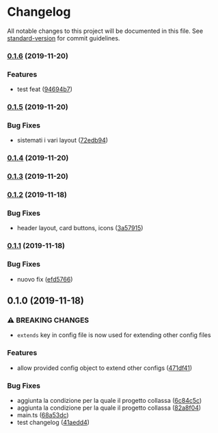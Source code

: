 # Changelog

All notable changes to this project will be documented in this file. See [standard-version](https://github.com/conventional-changelog/standard-version) for commit guidelines.

### [0.1.6](https://github.com/pierangelo/obiee/compare/v0.1.5...v0.1.6) (2019-11-20)


### Features

* test feat ([94694b7](https://github.com/pierangelo/obiee/commit/94694b7ed485b2dfc278d86de17d81ae59f63b95))

### [0.1.5](https://github.com/pierangelo/obiee/compare/v0.1.4...v0.1.5) (2019-11-20)


### Bug Fixes

* sistemati i vari layout ([72edb94](https://github.com/pierangelo/obiee/commit/72edb94caa5941503cad398fd7a98dd073fb93de))

### [0.1.4](https://github.com/pierangelo/obiee/compare/v0.1.3...v0.1.4) (2019-11-20)

### [0.1.3](https://github.com/pierangelo/obiee/compare/v0.1.2...v0.1.3) (2019-11-20)

### [0.1.2](https://github.com/pierangelo/obiee/compare/v0.1.1...v0.1.2) (2019-11-18)


### Bug Fixes

*  header layout, card buttons, icons ([3a57915](https://github.com/pierangelo/obiee/commit/3a5791597ee39979b533c949f88b734248145f0d))

### [0.1.1](https://github.com/pierangelo/obiee/compare/v0.1.0...v0.1.1) (2019-11-18)


### Bug Fixes

* nuovo fix ([efd5766](https://github.com/pierangelo/obiee/commit/efd57667533dd6107ee9eeed9aecc50d70b37ff8))

## 0.1.0 (2019-11-18)


### ⚠ BREAKING CHANGES

* `extends` key in config file is now used for extending other config files

### Features

* allow provided config object to extend other configs ([471df41](https://github.com/pierangelo/obiee/commit/471df414d577fdf220217394d7d113dd82cb719a))


### Bug Fixes

* aggiunta la condizione per la quale il progetto collassa ([6c84c5c](https://github.com/pierangelo/obiee/commit/6c84c5c935546ad114f11ca6a0b4056c04edc06b))
* aggiunta la condizione per la quale il progetto collassa ([82a8f04](https://github.com/pierangelo/obiee/commit/82a8f041ce9636b4b7a31b3f769f29784f2ad16f))
* main.ts ([68a53dc](https://github.com/pierangelo/obiee/commit/68a53dcddeb797235e782a230700dfc05d0e936d))
* test changelog ([41aedd4](https://github.com/pierangelo/obiee/commit/41aedd4590fe0ba8f85e6c72fe48cf79ff0d3897))
